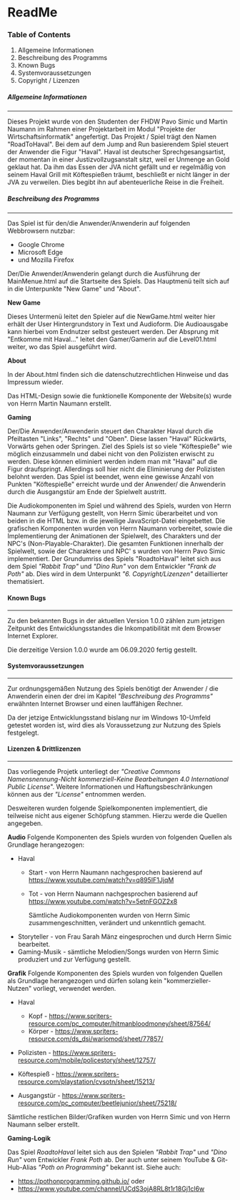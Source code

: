 ﻿# ReadMe 

### Table of Contents
1) Allgemeine Informationen
2) Beschreibung des Programms
3) Known Bugs
4) Systemvoraussetzungen
5) Copyright / Lizenzen


##### Allgemeine Informationen
***
Dieses Projekt wurde von den Studenten der FHDW Pavo Simic und Martin Naumann im Rahmen
einer Projektarbeit im Modul "Projekte der Wirtschaftsinformatik" angefertigt.
Das Projekt / Spiel trägt den Namen "RoadToHaval". Bei dem auf dem Jump and Run basierendem Spiel steuert
der Anwender die Figur "Haval". 
Haval ist deutscher Sprechgesangsartist, der momentan in einer Justizvollzugsanstalt sitzt, weil er Unmenge an Gold geklaut hat.
Da ihm das Essen der JVA nicht gefällt und er regelmäßig von seinem Haval Grill mit Köftespießen träumt, beschließt
er nicht länger in der JVA zu verweilen. Dies begibt ihn auf abenteuerliche Reise in die Freiheit.

##### Beschreibung des Programms
***
Das Spiel ist für den/die Anwender/Anwenderin auf folgenden Webbrowsern nutzbar:
* Google Chrome
* Microsoft Edge
* und Mozilla Firefox

Der/Die Anwender/Anwenderin gelangt durch die Ausführung der MainMenue.html auf die Startseite des Spiels. Das Hauptmenü teilt sich auf in die Unterpunkte "New Game" und "About".

**New Game**

Dieses Untermenü leitet den Spieler auf die NewGame.html weiter hier erhält der User Hintergrundstory in Text und Audioform. Die Audioausgabe kann hierbei vom Endnutzer selbst gesteuert werden.
Der Absprung mit "Entkomme mit Haval..." leitet den Gamer/Gamerin auf die Level01.html weiter, wo das Spiel ausgeführt wird.

**About**

In der About.html finden sich die datenschutzrechtlichen Hinweise und das Impressum wieder.

Das HTML-Design sowie die funktionelle Komponente der Website(s) wurde von Herrn Martin Naumann erstellt.

**Gaming**

Der/Die Anwender/Anwenderin steuert den Charakter Haval durch die Pfeiltasten "Links", "Rechts" und "Oben". Diese lassen "Haval" Rückwärts, Vorwärts gehen oder Springen.
Ziel des Spiels ist so viele "Köftespieße" wie möglich einzusammeln und dabei nicht von den Polizisten erwischt zu werden. Diese können eliminiert werden indem man mit "Haval" auf die Figur draufspringt.
Allerdings soll hier nicht die Eliminierung der Polizisten belohnt werden. Das Spiel ist beendet, wenn eine gewisse Anzahl von Punkten "Köftespieße" erreicht wurde und der Anwender/ die Anwenderin durch die Ausgangstür am Ende der Spielwelt austritt. 

Die Audiokomponenten im Spiel und während des Spiels, wurden von Herrn Naumann zur Verfügung gestellt, von Herrn Simic überarbeitet und von beiden in die HTML bzw. in die jeweilige JavaScript-Datei eingebettet.
Die grafischen Komponenten wurden von Herrn Naumann vorbereitet, sowie die Implementierung der Animationen der Spielwelt, des Charakters und der NPC's (Non-Playable-Charakter).
Die gesamten Funktionen innerhalb der Spielwelt, sowie der Charaktere und NPC' s wurden von Herrn Pavo Simic implementiert. Der Grundumriss des Spiels "RoadtoHaval" leitet sich aus dem Spiel *"Rabbit Trap"* und *"Dino Run"* von dem Entwickler *"Frank de Poth"* ab. Dies wird in dem Unterpunkt *"6. Copyright/Lizenzen"* detaillierter thematisiert.

#### Known Bugs
***
Zu den bekannten Bugs in der aktuellen Version 1.0.0 zählen zum jetzigen Zeitpunkt des Entwicklungsstandes die Inkompatibilität mit dem Browser Internet Explorer.

Die derzeitige Version 1.0.0 wurde am 06.09.2020 fertig gestellt.

#### Systemvoraussetzungen
***
Zur ordnungsgemäßen Nutzung des Spiels benötigt der Anwender / die Anwenderin einen der drei im Kapitel *"Beschreibung des Programms"*
erwähnten Internet Browser und einen lauffähigen Rechner.

Da der jetzige Entwicklungsstand bislang nur im Windows 10-Umfeld getestet worden ist, wird dies als Voraussetzung zur Nutzung des Spiels festgelegt.
 
 

#### Lizenzen & Drittlizenzen
***

Das vorliegende Projetk unterliegt der *"Creative Commons Namensnennung-Nicht kommerziell-Keine Bearbeitungen 4.0 International Public License*". Weitere Informationen und Haftungsbeschränkungen können aus der *"License"* entnommen werden.

Desweiteren wurden folgende Spielkomponenten implementiert, die teilweise nicht aus eigener Schöpfung stammen. Hierzu werde die Quellen angegeben.

**Audio**
Folgende Komponenten des Spiels wurden von folgenden Quellen als Grundlage herangezogen:
* Haval 
  * Start - von Herrn Naumann nachgesprochen basierend auf https://www.youtube.com/watch?v=q895IF1JjqM
  * Tot - von Herrn Naumann nachgesprochen basierend auf https://www.youtube.com/watch?v=5etnFGOZ2x8
  
    Sämtliche Audiokomponenten wurden von Herrn Simic zusammengeschnitten, verändert und unkenntlich gemacht.
* Storyteller - von Frau Sarah Mänz eingesprochen und durch Herrn Simic bearbeitet.
* Gaming-Musik - sämtliche Melodien/Songs wurden von Herrn Simic produziert und zur Verfügung gestellt.


**Grafik**
Folgende Komponenten des Spiels wurden von folgenden Quellen als Grundlage herangezogen und dürfen solang kein "kommerzieller-Nutzen" vorliegt, verwendet werden.
* Haval  
  * Kopf - https://www.spriters-resource.com/pc_computer/hitmanbloodmoney/sheet/87564/
  * Körper - https://www.spriters-resource.com/ds_dsi/wariomod/sheet/77857/
  
* Polizisten - https://www.spriters-resource.com/mobile/policestory/sheet/12757/

* Köftespieß - https://www.spriters-resource.com/playstation/cvsotn/sheet/15213/

* Ausgangstür - https://www.spriters-resource.com/pc_computer/beetlejunior/sheet/75218/

Sämtliche restlichen Bilder/Grafiken wurden von Herrn Simic und von Herrn Naumann selber erstellt.

**Gaming-Logik**

Das Spiel *RoadtoHaval* leitet sich aus den Spielen *"Rabbit Trap"* und *"Dino Run"* vom Entwickler *Frank Poth* ab. Der auch unter seinem YouTube & Git-Hub-Alias *"Poth on Programming"* bekannt ist. Siehe auch:
* https://pothonprogramming.github.io/ oder
* https://www.youtube.com/channel/UCdS3ojA8RL8t1r18Gj1cl6w



